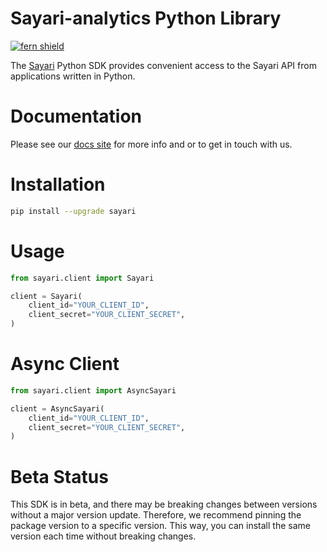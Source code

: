 <!-- Begin Title, generated by Fern  -->
# Sayari-analytics Python Library

[![fern shield](https://img.shields.io/badge/%F0%9F%8C%BF-SDK%20generated%20by%20Fern-brightgreen)](https://github.com/fern-api/fern)

The [Sayari](https://sayari.com) Python SDK provides convenient access to the Sayari API from applications written in Python.
<!-- End Title  -->

# Documentation
Please see our [docs site](http://documentation.sayari.com) for more info and or to get in touch with us.

<!-- Begin Installation, generated by Fern  -->
# Installation

```sh
pip install --upgrade sayari
```
<!-- End Installation  -->

<!-- Begin Usage, generated by Fern  -->
# Usage

```python
from sayari.client import Sayari

client = Sayari(
    client_id="YOUR_CLIENT_ID",
    client_secret="YOUR_CLIENT_SECRET",
)
```
<!-- End Usage  -->

<!-- Begin Async Usage, generated by Fern  -->
# Async Client

```python
from sayari.client import AsyncSayari

client = AsyncSayari(
    client_id="YOUR_CLIENT_ID",
    client_secret="YOUR_CLIENT_SECRET",
)
```
<!-- End Async Usage  -->

<!-- Begin Status, generated by Fern  -->
# Beta Status

This SDK is in beta, and there may be breaking changes between versions without a major 
version update. Therefore, we recommend pinning the package version to a specific version. 
This way, you can install the same version each time without breaking changes.
<!-- End Status  -->

